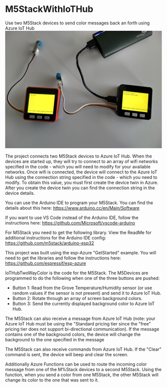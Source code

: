 # M5StackWithIoTHub
Use two M5Stack devices to send color messages back an forth using Azure IoT Hub<BR>
  <IMG src='https://github.com/darmour/M5StackWithIoTHub/blob/master/IMG_20181130_131309981_HDR.jpg'> <BR>

The project connects two M5Stack devices to Azure IoT Hub.  When the devices are started up, they will try to connect to an array of wifi networks specified in the code - which you will need to modify for your available networks. Once wifi is connected, the device will connect to the Azure IoT Hub using the connection string specified in the code - which you need to modify. To obtain this value, you must first create the device twin in Azure. After you create the device twin you can find the connection string in the device details.

You can use the Arduino IDE to program your M5Stack. You can find the details about this here: https://www.arduino.cc/en/Main/Software

If you want to use VS Code instead of the Arduino IDE, follow the instructions here: https://github.com/Microsoft/vscode-arduino

For M5Stack you need to get the following library. View the ReadMe for additional instructions for the Arduino IDE config:  https://github.com/m5stack/arduino-esp32

This project was built using the esp-Azure "GetStarted" example. You will need to get the libraries and follow the instructions here: https://github.com/espressif/esp-azure


IoTHubTwoWayColor is the code for the M5Stack. The M5Devices are programmed to do the following when one of the three buttons are pushed:
<UL>
  <LI>Button 1: Read from the Grove Temperature/Humidity sensor (or use random values if the sensor is not present) and send it to Azure IoT Hub.</LI>
  <LI>Button 2: Rotate through an array of screen background colors.</LI>
  <LI>Button 3: Send the currently displayed background color to Azure IoT Hub.</LI>
</UL>

The M5Stack can also receive a message from Azure IoT Hub (note: your Azure IoT Hub must be using the "Standard pricing tier since the "free" pricing tier does not support bi-directional communication).  If the message contains one of the background colors, the device will change the background to the one specified in the message

The M5Stack can also receive commands from Azure IoT Hub.  If the "Clear" command is sent, the device will beep and clear the screen.

Additionally Azure Functions can be used to route the incoming color message from one of the M%Stack devices to a second M5Stack. Using the function, when you send a color from one M5Stack, the other M5Stack will change its color to the one that was sent to it.
